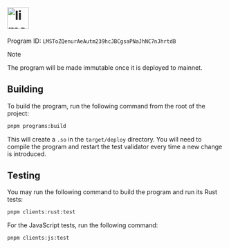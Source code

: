 # <img height="50" alt="limestone" src="https://github.com/user-attachments/assets/53b09445-dba6-43c4-9bdf-f4df9ab677a3"/>

Program ID: `LMSToZQenurAeAutm239hcJBCgsaPNaJhNC7nJhrtdB`

> [!NOTE]
> The program will be made immutable once it is deployed to mainnet.

## Building

To build the program, run the following command from the root of the project:

```bash
pnpm programs:build
```

This will create a `.so` in the `target/deploy` directory. You will need to compile the program and restart the test validator every time a new change is introduced.

## Testing

You may run the following command to build the program and run its Rust tests:

```bash
pnpm clients:rust:test
```

For the JavaScript tests, run the following command:

```bash
pnpm clients:js:test
```